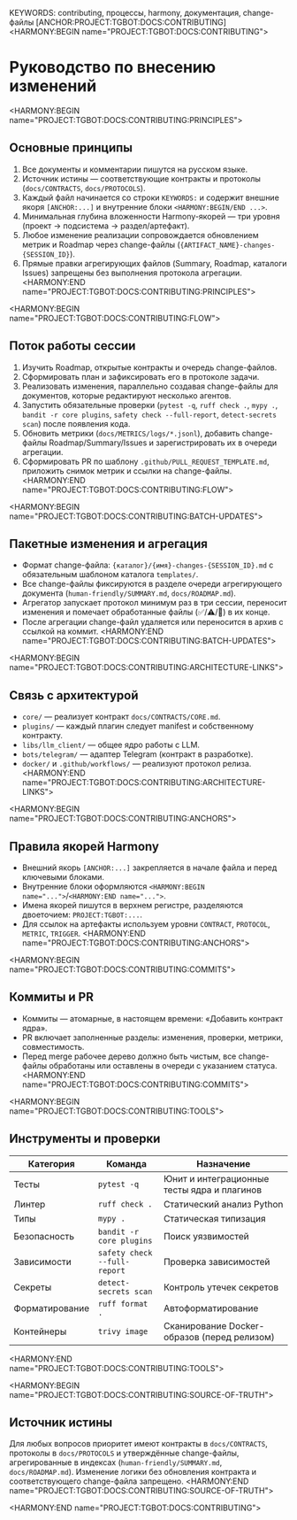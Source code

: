 KEYWORDS: contributing, процессы, harmony, документация, change-файлы
[ANCHOR:PROJECT:TGBOT:DOCS:CONTRIBUTING]
<HARMONY:BEGIN name="PROJECT:TGBOT:DOCS:CONTRIBUTING">
# Руководство по внесению изменений

<HARMONY:BEGIN name="PROJECT:TGBOT:DOCS:CONTRIBUTING:PRINCIPLES">
## Основные принципы
1. Все документы и комментарии пишутся на русском языке.
2. Источник истины — соответствующие контракты и протоколы (`docs/CONTRACTS`, `docs/PROTOCOLS`).
3. Каждый файл начинается со строки `KEYWORDS:` и содержит внешние якоря `[ANCHOR:...]` и внутренние блоки `<HARMONY:BEGIN/END ...>`.
4. Минимальная глубина вложенности Harmony-якорей — три уровня (проект → подсистема → раздел/артефакт).
5. Любое изменение реализации сопровождается обновлением метрик и Roadmap через change-файлы (`{ARTIFACT_NAME}-changes-{SESSION_ID}`).
6. Прямые правки агрегирующих файлов (Summary, Roadmap, каталоги Issues) запрещены без выполнения протокола агрегации.
<HARMONY:END name="PROJECT:TGBOT:DOCS:CONTRIBUTING:PRINCIPLES">

<HARMONY:BEGIN name="PROJECT:TGBOT:DOCS:CONTRIBUTING:FLOW">
## Поток работы сессии
1. Изучить Roadmap, открытые контракты и очередь change-файлов.
2. Сформировать план и зафиксировать его в протоколе задачи.
3. Реализовать изменения, параллельно создавая change-файлы для документов, которые редактируют несколько агентов.
4. Запустить обязательные проверки (`pytest -q`, `ruff check .`, `mypy .`, `bandit -r core plugins`, `safety check --full-report`, `detect-secrets scan`) после появления кода.
5. Обновить метрики (`docs/METRICS/logs/*.jsonl`), добавить change-файлы Roadmap/Summary/Issues и зарегистрировать их в очереди агрегации.
6. Сформировать PR по шаблону `.github/PULL_REQUEST_TEMPLATE.md`, приложить снимок метрик и ссылки на change-файлы.
<HARMONY:END name="PROJECT:TGBOT:DOCS:CONTRIBUTING:FLOW">

<HARMONY:BEGIN name="PROJECT:TGBOT:DOCS:CONTRIBUTING:BATCH-UPDATES">
## Пакетные изменения и агрегация
- Формат change-файла: `{каталог}/{имя}-changes-{SESSION_ID}.md` с обязательным шаблоном каталога `templates/`.
- Все change-файлы фиксируются в разделе очереди агрегирующего документа (`human-friendly/SUMMARY.md`, `docs/ROADMAP.md`).
- Агрегатор запускает протокол минимум раз в три сессии, переносит изменения и помечает обработанные файлы (✅/⚠️/🚫) в их конце.
- После агрегации change-файл удаляется или переносится в архив с ссылкой на коммит.
<HARMONY:END name="PROJECT:TGBOT:DOCS:CONTRIBUTING:BATCH-UPDATES">

<HARMONY:BEGIN name="PROJECT:TGBOT:DOCS:CONTRIBUTING:ARCHITECTURE-LINKS">
## Связь с архитектурой
- `core/` — реализует контракт `docs/CONTRACTS/CORE.md`.
- `plugins/` — каждый плагин следует manifest и собственному контракту.
- `libs/llm_client/` — общее ядро работы с LLM.
- `bots/telegram/` — адаптер Telegram (контракт в разработке).
- `docker/` и `.github/workflows/` — реализуют протокол релиза.
<HARMONY:END name="PROJECT:TGBOT:DOCS:CONTRIBUTING:ARCHITECTURE-LINKS">

<HARMONY:BEGIN name="PROJECT:TGBOT:DOCS:CONTRIBUTING:ANCHORS">
## Правила якорей Harmony
- Внешний якорь `[ANCHOR:...]` закрепляется в начале файла и перед ключевыми блоками.
- Внутренние блоки оформляются `<HARMONY:BEGIN name="...">`/`<HARMONY:END name="...">`.
- Имена якорей пишутся в верхнем регистре, разделяются двоеточием: `PROJECT:TGBOT:...`.
- Для ссылок на артефакты используем уровни `CONTRACT`, `PROTOCOL`, `METRIC`, `TRIGGER`.
<HARMONY:END name="PROJECT:TGBOT:DOCS:CONTRIBUTING:ANCHORS">

<HARMONY:BEGIN name="PROJECT:TGBOT:DOCS:CONTRIBUTING:COMMITS">
## Коммиты и PR
- Коммиты — атомарные, в настоящем времени: «Добавить контракт ядра».
- PR включает заполненные разделы: изменения, проверки, метрики, совместимость.
- Перед merge рабочее дерево должно быть чистым, все change-файлы обработаны или оставлены в очереди с указанием статуса.
<HARMONY:END name="PROJECT:TGBOT:DOCS:CONTRIBUTING:COMMITS">

<HARMONY:BEGIN name="PROJECT:TGBOT:DOCS:CONTRIBUTING:TOOLS">
## Инструменты и проверки
| Категория | Команда | Назначение |
|-----------|---------|------------|
| Тесты | `pytest -q` | Юнит и интеграционные тесты ядра и плагинов |
| Линтер | `ruff check .` | Статический анализ Python |
| Типы | `mypy .` | Статическая типизация |
| Безопасность | `bandit -r core plugins` | Поиск уязвимостей |
| Зависимости | `safety check --full-report` | Проверка зависимостей |
| Секреты | `detect-secrets scan` | Контроль утечек секретов |
| Форматирование | `ruff format .` | Автоформатирование |
| Контейнеры | `trivy image` | Сканирование Docker-образов (перед релизом) |
<HARMONY:END name="PROJECT:TGBOT:DOCS:CONTRIBUTING:TOOLS">

<HARMONY:BEGIN name="PROJECT:TGBOT:DOCS:CONTRIBUTING:SOURCE-OF-TRUTH">
## Источник истины
Для любых вопросов приоритет имеют контракты в `docs/CONTRACTS`, протоколы в `docs/PROTOCOLS` и утверждённые change-файлы, агрегированные в индексах (`human-friendly/SUMMARY.md`, `docs/ROADMAP.md`). Изменение логики без обновления контракта и соответствующего change-файла запрещено.
<HARMONY:END name="PROJECT:TGBOT:DOCS:CONTRIBUTING:SOURCE-OF-TRUTH">

<HARMONY:END name="PROJECT:TGBOT:DOCS:CONTRIBUTING">
